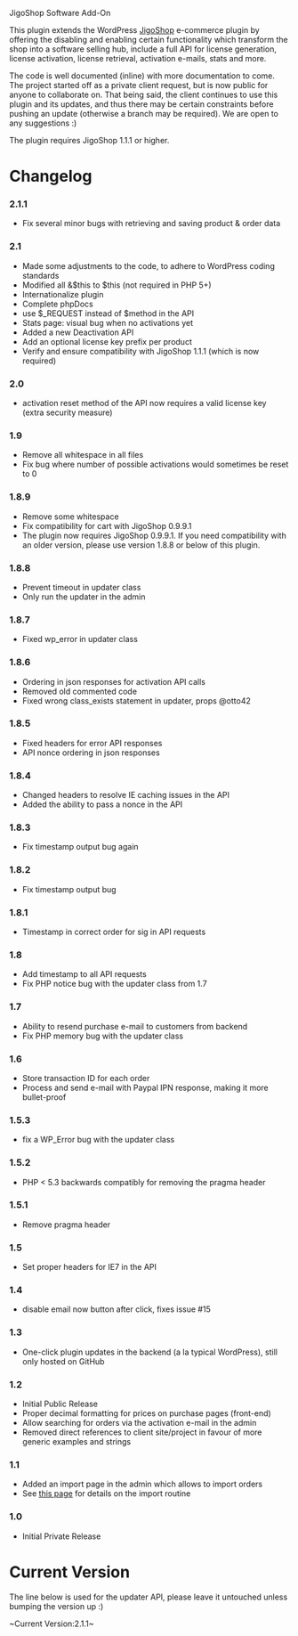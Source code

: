JigoShop Software Add-On

This plugin extends the WordPress [JigoShop](http://jigoshop.com/) e-commerce plugin by offering the disabling and enabling certain functionality which transform the shop into a software selling hub, include a full API for license generation, license activation, license retrieval, activation e-mails, stats and more.

The code is well documented (inline) with more documentation to come. The project started off as a private client request, but is now public for anyone to collaborate on. That being said, the client continues to use this plugin and its updates, and thus there may be certain constraints before pushing an update (otherwise a branch may be required). We are open to any suggestions :)

The plugin requires JigoShop 1.1.1 or higher.

Changelog
===========

### 2.1.1
* Fix several minor bugs with retrieving and saving product & order data

### 2.1
* Made some adjustments to the code, to adhere to WordPress coding standards
* Modified all &$this to $this (not required in PHP 5+)
* Internationalize plugin
* Complete phpDocs
* use $_REQUEST instead of $method in the API
* Stats page: visual bug when no activations yet
* Added a new Deactivation API
* Add an optional license key prefix per product
* Verify and ensure compatibility with JigoShop 1.1.1 (which is now required)

### 2.0
* activation reset method of the API now requires a valid license key (extra security measure)

### 1.9
* Remove all whitespace in all files
* Fix bug where number of possible activations would sometimes be reset to 0

### 1.8.9
* Remove some whitespace
* Fix compatibility for cart with JigoShop 0.9.9.1
* The plugin now requires JigoShop 0.9.9.1. If you need compatibility with an older version, please use version 1.8.8 or below of this plugin.

### 1.8.8
* Prevent timeout in updater class
* Only run the updater in the admin

### 1.8.7
* Fixed wp_error in updater class

### 1.8.6
* Ordering in json responses for activation API calls
* Removed old commented code
* Fixed wrong class_exists statement in updater, props @otto42

### 1.8.5
* Fixed headers for error API responses
* API nonce ordering in json responses

### 1.8.4
* Changed headers to resolve IE caching issues in the API
* Added the ability to pass a nonce in the API

### 1.8.3
* Fix timestamp output bug again

### 1.8.2
* Fix timestamp output bug

### 1.8.1
* Timestamp in correct order for sig in API requests

### 1.8
* Add timestamp to all API requests
* Fix PHP notice bug with the updater class from 1.7

### 1.7
* Ability to resend purchase e-mail to customers from backend
* Fix PHP memory bug with the updater class

### 1.6
* Store transaction ID for each order
* Process and send e-mail with Paypal IPN response, making it more bullet-proof

### 1.5.3
* fix a WP_Error bug with the updater class

### 1.5.2
* PHP < 5.3 backwards compatibly for removing the pragma header

### 1.5.1
* Remove pragma header

### 1.5
* Set proper headers for IE7 in the API

### 1.4
* disable email now button after click, fixes issue #15

### 1.3
* One-click plugin updates in the backend (a la typical WordPress), still only hosted on GitHub

### 1.2
* Initial Public Release
* Proper decimal formatting for prices on purchase pages (front-end)
* Allow searching for orders via the activation e-mail in the admin
* Removed direct references to client site/project in favour of more generic examples and strings

### 1.1
* Added an import page in the admin which allows to import orders
* See [this page](https://github.com/jkudish/JigoShop-Software-Add-on/wiki/Import-Instructions) for details on the import routine

### 1.0
* Initial Private Release

Current Version
===============

The line below is used for the updater API, please leave it untouched unless bumping the version up :)

~Current Version:2.1.1~
